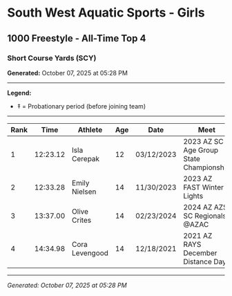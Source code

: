 # South West Aquatic Sports - Girls
## 1000 Freestyle - All-Time Top 4
### Short Course Yards (SCY)

**Generated:** October 07, 2025 at 05:28 PM

---

**Legend:**
- ‡ = Probationary period (before joining team)

---

| Rank | Time | Athlete | Age | Date | Meet |
|------|------|---------|-----|------|------|
| 1 | 12:23.12 | Isla Cerepak | 12 | 03/12/2023 | 2023 AZ SC Age Group State Championship |
| 2 | 12:33.28 | Emily Nielsen | 14 | 11/30/2023 | 2023 AZ FAST Winter Lights |
| 3 | 13:37.00 | Olive Crites | 14 | 02/23/2024 | 2024 AZ AZSI SC Regionals @AZAC |
| 4 | 14:34.98 | Cora Levengood | 14 | 12/18/2021 | 2021 AZ RAYS December Distance Day |

---

*Generated: October 07, 2025 at 05:28 PM*
